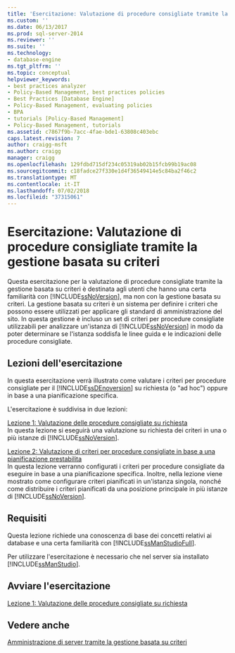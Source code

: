 ```yaml
---
title: 'Esercitazione: Valutazione di procedure consigliate tramite la gestione basata su criteri | Microsoft Docs'
ms.custom: ''
ms.date: 06/13/2017
ms.prod: sql-server-2014
ms.reviewer: ''
ms.suite: ''
ms.technology:
- database-engine
ms.tgt_pltfrm: ''
ms.topic: conceptual
helpviewer_keywords:
- best practices analyzer
- Policy-Based Management, best practices policies
- Best Practices [Database Engine]
- Policy-Based Management, evaluating policies
- BPA
- tutorials [Policy-Based Management]
- Policy-Based Management, tutorials
ms.assetid: c7867f9b-7acc-4fae-bde1-63808c403ebc
caps.latest.revision: 7
author: craigg-msft
ms.author: craigg
manager: craigg
ms.openlocfilehash: 129fdbd715df234c05319ab02b15fcb99b19ac08
ms.sourcegitcommit: c18fadce27f330e1d4f36549414e5c84ba2f46c2
ms.translationtype: MT
ms.contentlocale: it-IT
ms.lasthandoff: 07/02/2018
ms.locfileid: "37315061"
---
```

# <a name="tutorial-evaluating-best-practices-by-using-policy-based-management"></a>Esercitazione: Valutazione di procedure consigliate tramite la gestione basata su criteri
  Questa esercitazione per la valutazione di procedure consigliate tramite la gestione basata su criteri è destinata agli utenti che hanno una certa familiarità con [!INCLUDE[ssNoVersion](../includes/ssnoversion-md.md)], ma non con la gestione basata su criteri. La gestione basata su criteri è un sistema per definire i criteri che possono essere utilizzati per applicare gli standard di amministrazione del sito. In questa gestione è incluso un set di criteri per procedure consigliate utilizzabili per analizzare un'istanza di [!INCLUDE[ssNoVersion](../includes/ssnoversion-md.md)] in modo da poter determinare se l'istanza soddisfa le linee guida e le indicazioni delle procedure consigliate.  
  
## <a name="what-you-will-learn"></a>Lezioni dell'esercitazione  
 In questa esercitazione verrà illustrato come valutare i criteri per procedure consigliate per il [!INCLUDE[ssDEnoversion](../includes/ssdenoversion-md.md)] su richiesta (o "ad hoc") oppure in base a una pianificazione specifica.  
  
 L'esercitazione è suddivisa in due lezioni:  
  
 [Lezione 1: Valutazione delle procedure consigliate su richiesta](../../2014/tutorials/lesson-1-evaluate-best-practices-on-an-on-demand-basis.md)  
 In questa lezione si eseguirà una valutazione su richiesta dei criteri in una o più istanze di [!INCLUDE[ssNoVersion](../includes/ssnoversion-md.md)].  
  
 [Lezione 2: Valutazione di criteri per procedure consigliate in base a una pianificazione prestabilita](../../2014/tutorials/lesson-2-evaluate-best-practices-policies-on-a-scheduled-basis.md)  
 In questa lezione verranno configurati i criteri per procedure consigliate da eseguire in base a una pianificazione specifica. Inoltre, nella lezione viene mostrato come configurare criteri pianificati in un'istanza singola, nonché come distribuire i criteri pianificati da una posizione principale in più istanze di [!INCLUDE[ssNoVersion](../includes/ssnoversion-md.md)].  
  
## <a name="requirements"></a>Requisiti  
 Questa lezione richiede una conoscenza di base dei concetti relativi ai database e una certa familiarità con [!INCLUDE[ssManStudioFull](../includes/ssmanstudiofull-md.md)].  
  
 Per utilizzare l'esercitazione è necessario che nel server sia installato [!INCLUDE[ssManStudio](../includes/ssmanstudio-md.md)].  
  
## <a name="start-the-tutorial"></a>Avviare l'esercitazione  
 [Lezione 1: Valutazione delle procedure consigliate su richiesta](../../2014/tutorials/lesson-1-evaluate-best-practices-on-an-on-demand-basis.md)  
  
## <a name="see-also"></a>Vedere anche  
 [Amministrazione di server tramite la gestione basata su criteri](../relational-databases/policy-based-management/administer-servers-by-using-policy-based-management.md)  
  
  

